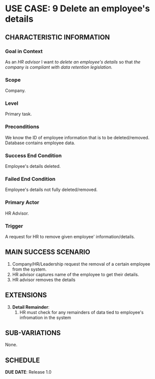 # USE CASE: 9 Delete an employee's details

## CHARACTERISTIC INFORMATION

### Goal in Context

As an *HR advisor* I want *to delete an employee's details* so that *the company is compliant with data retention legislation.*

### Scope

Company.

### Level

Primary task.

### Preconditions

We know the ID of employee information that is to be deleted/removed.  Database contains employee data.

### Success End Condition

Employee's details deleted.

### Failed End Condition

Employee's details not fully deleted/removed.

### Primary Actor

HR Advisor.

### Trigger

A request for HR to remove given employee' information/details.

## MAIN SUCCESS SCENARIO

1. Company/HR/Leadership request the removal of a certain employee from the system.
2. HR advisor captures name of the employee to get their details.
3. HR advisor removes the details 

## EXTENSIONS

3. **Detail Remainder**:
    1. HR must check for any remainders of data tied to employee's infromation in the system

## SUB-VARIATIONS

None.

## SCHEDULE

**DUE DATE**: Release 1.0